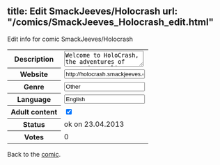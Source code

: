 title: Edit SmackJeeves/Holocrash
url: "/comics/SmackJeeves_Holocrash_edit.html"
---
Edit info for comic SmackJeeves/Holocrash

<form name="comic" action="http://gaepostmail.appengine.com/comic" name="post">
<table class="comicinfo">
<tr>
<th>Description</th><td><textarea name="description">Welcome to HoloCrash, the adventures of Commander Teelianna Santo (&quot;Teela&quot;) and her Genetically Enhanced Nanotech Android trainer (&quot;G.E.N.A&quot;). Teela, a brilliant science officer and an exceptional athlete, volunteers for a year round trip aboard the cargo freighter Argenta-619 so that she, along with her trainer G.E.N.A, can train for the upcoming Pan System games in heavy gravity conditions. Soon, what seems like a normal freight run to the Cordas System, turns into an adventure like no other! ******************************************* For information on how the comic is put together visit http://www.holocrash.com *******************************************</textarea></td>
</tr>
<tr>
<th>Website</th><td><input type="text" name="url" value="http://holocrash.smackjeeves.com/comics/"/></td>
</tr>
<tr>
<th>Genre</th><td><input type="text" name="genre" value="Other"/></td>
</tr>
<tr>
<th>Language</th><td><input type="text" name="language" value="English"/></td>
</tr>
<tr>
<th>Adult content</th><td><input type="checkbox" name="adult" value="adult" checked="checked"/></td>
</tr>
<tr>
<th>Status</th><td>ok on 23.04.2013</td>
</tr>
<tr>
<th>Votes</th><td>0</div></td>
</tr>
</table>
</form>

Back to the [comic](/comics/SmackJeeves_Holocrash.html).
